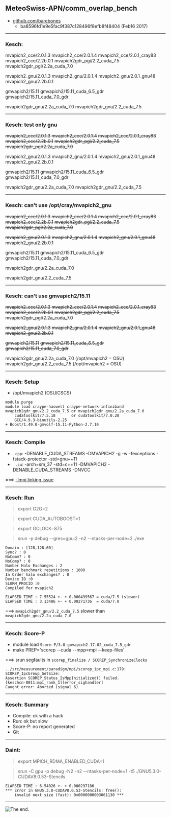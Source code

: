 ## MeteoSwiss-APN/comm_overlap_bench

* [github.com/barebones](https://github.com/MeteoSwiss-APN/comm_overlap_bench/issues)
   * ba8596fd1e9e5fac9f387c128496f8efb8f48404 (Feb16 2017)

---
### Kesch:
mvapich2_cce/2.0.1.3 
mvapich2_cce/2.0.1.4 
mvapich2_cce/2.0.1_cray83 
mvapich2_cce/2.2b.0.1 
mvapich2gdr_pgi/2.2_cuda_7.5 
mvapich2gdr_pgi/2.2a_cuda_7.0 

mvapich2_gnu/2.0.1.3 
mvapich2_gnu/2.0.1.4 
mvapich2_gnu/2.0.1_gnu48 
mvapich2_gnu/2.2b.0.1 

gmvapich2/15.11 
gmvapich2/15.11_cuda_6.5_gdr 
gmvapich2/15.11_cuda_7.0_gdr 

mvapich2gdr_gnu/2.2a_cuda_7.0 
mvapich2gdr_gnu/2.2_cuda_7.5 

---
### Kesch: test only gnu
~~mvapich2_cce/2.0.1.3~~
~~mvapich2_cce/2.0.1.4~~
~~mvapich2_cce/2.0.1_cray83~~
~~mvapich2_cce/2.2b.0.1~~
~~mvapich2gdr_pgi/2.2_cuda_7.5~~
~~mvapich2gdr_pgi/2.2a_cuda_7.0~~

mvapich2_gnu/2.0.1.3
mvapich2_gnu/2.0.1.4
mvapich2_gnu/2.0.1_gnu48
mvapich2_gnu/2.2b.0.1

gmvapich2/15.11
gmvapich2/15.11_cuda_6.5_gdr
gmvapich2/15.11_cuda_7.0_gdr

mvapich2gdr_gnu/2.2a_cuda_7.0
mvapich2gdr_gnu/2.2_cuda_7.5

---
### Kesch: can't use /opt/cray/mvapich2_gnu
~~mvapich2_cce/2.0.1.3~~
~~mvapich2_cce/2.0.1.4~~
~~mvapich2_cce/2.0.1_cray83~~
~~mvapich2_cce/2.2b.0.1~~
~~mvapich2gdr_pgi/2.2_cuda_7.5~~
~~mvapich2gdr_pgi/2.2a_cuda_7.0~~

~~mvapich2_gnu/2.0.1.3~~
~~mvapich2_gnu/2.0.1.4~~
~~mvapich2_gnu/2.0.1_gnu48~~
~~mvapich2_gnu/2.2b.0.1~~

gmvapich2/15.11
gmvapich2/15.11_cuda_6.5_gdr
gmvapich2/15.11_cuda_7.0_gdr

mvapich2gdr_gnu/2.2a_cuda_7.0

mvapich2gdr_gnu/2.2_cuda_7.5

---
### Kesch: can't use gmvapich2/15.11
~~mvapich2_cce/2.0.1.3~~
~~mvapich2_cce/2.0.1.4~~
~~mvapich2_cce/2.0.1_cray83~~
~~mvapich2_cce/2.2b.0.1~~
~~mvapich2gdr_pgi/2.2_cuda_7.5~~
~~mvapich2gdr_pgi/2.2a_cuda_7.0~~

~~mvapich2_gnu/2.0.1.3~~
~~mvapich2_gnu/2.0.1.4~~
~~mvapich2_gnu/2.0.1_gnu48~~
~~mvapich2_gnu/2.2b.0.1~~

~~gmvapich2/15.11~~
~~gmvapich2/15.11_cuda_6.5_gdr~~
~~gmvapich2/15.11_cuda_7.0_gdr~~

mvapich2gdr_gnu/2.2a_cuda_7.0 (/opt/mvapich2 = OSU)
mvapich2gdr_gnu/2.2_cuda_7.5  (/opt/mvapich2 = OSU)

---
### Kesch: Setup

* /opt/mvapich2 (OSU/CSCS)

```
module purge 
module load craype-haswell craype-network-infiniband
mvapich2gdr_gnu/2.2_cuda_7.5 or mvapich2gdr_gnu/2.2a_cuda_7.0
    cudatoolkit/7.5.18       or cudatoolkit/7.0.28
    GCC/4.9.3-binutils-2.25
+ Boost/1.49.0-gmvolf-15.11-Python-2.7.10
```

---
### Kesch: Compile
* `.cpp`: -DENABLE_CUDA_STREAMS -DMVAPICH2 -g -w -fexceptions -fstack-protector -std=gnu++11
* ` .cu`: -arch=sm_37 -std=c++11 -DMVAPICH2 -DENABLE_CUDA_STREAMS -DNVCC

===> [-lmpi linking issue](https://github.com/MeteoSwiss-APN/comm_overlap_bench/issues/3)

---
### Kesch: Run

> export G2G=2 

> export CUDA_AUTOBOOST=1 

> export GCLOCK=875

> srun -p debug --gres=gpu:2 -n2 --ntasks-per-node=2 ./exe

```
Domain : [128,128,60]
Sync? : 0
NoComm? : 0
NoComp? : 0
Number Halo Exchanges : 2
Number benchmark repetitions : 1000
In Order halo exchanges? : 0
Device ID :0
SLURM_PROCID :0
Compiled for mvapich2

ELAPSED TIME : 7.55524 +- + 0.000499567 = cuda/7.5 (slower)
ELAPSED TIME : 3.13486 +- + 0.00271736  = cuda/7.0
```
===> `mvapich2gdr_gnu/2.2_cuda_7.5` slower than `mvapich2gdr_gnu/2.2a_cuda_7.0`

---
### Kesch: Score-P
* module load `Score-P/3.0-gmvapich2-17.02_cuda_7.5_gdr`
* make PREP='scorep --cuda --mpp=mpi --keep-files'

===> srun segfaults in `scorep_finalize / SCOREP_SynchronizeClocks`
```
../src/measurement/paradigm/mpi/scorep_ipc_mpi.c:179: 
SCOREP_IpcGroup_GetSize:
Assertion SCOREP_Status_IsMppInitialized() failed.
[keschcn-0011:mpi_rank_1][error_sighandler] 
Caught error: Aborted (signal 6)
```

---
### Kesch: Summary
* Compile: ok with a hack
* Run: ok but slow
* Score-P: no report generated
* Git

---
### Daint:

> export MPICH_RDMA_ENABLED_CUDA=1

> srun -C gpu -p debug -N2 -n2 --ntasks-per-node=1 -t5 ./GNU5.3.0-CUDAV8.0.53-Stencils

```
ELAPSED TIME : 6.54026 +- + 0.000297186
*** Error in GNU5.3.0-CUDAV8.0.53-Stencils: free(): 
    invalid next size (fast): 0x0000000003061130 ***
```


 
---

<img src="img/0.png" alt="The end." >
